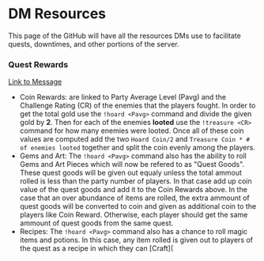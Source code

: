 # DM Resources
This page of the GitHub will have all the resources DMs use to facilitate quests, downtimes, and other portions of the server. 

### Quest Rewards
[Link to Message](https://discord.com/channels/1003109601035690064/1042890921680830496/1079831550989959308)
- Coin Rewards: are linked to Party Average Level (Pavg) and the Challenge Rating (CR) of the enemies that the players fought. In order to get the total gold use the `!hoard <Pavg>` command and divide the given gold by **2**. Then for each of the enemies **looted** use the `!treasure <CR>` command for how many enemies were looted. Once all of these coin values are computed add the two `Hoard Coin/2` and `Treasure Coin * # of enemies looted` together and split the coin evenly among the players.
- Gems and Art: The `!hoard <Pavg>` command also has the ability to roll Gems and Art Pieces which will now be refered to as "Quest Goods". These quest goods will be given out equaly unless the total ammout rolled is less than the party number of players. In that case add up coin value of the quest goods and add it to the Coin Rewards above. In the case that an over abundance of items are rolled, the extra ammount of quest goods will be converted to coin and given as additional coin to the players like Coin Reward. Otherwise, each player should get the same ammount of quest goods from the same quest.
- Recipes: The `!hoard <Pavg>` command also has a chance to roll magic items and potions. In this case, any item rolled is given out to players of the quest as a recipe in which they can [Craft](
